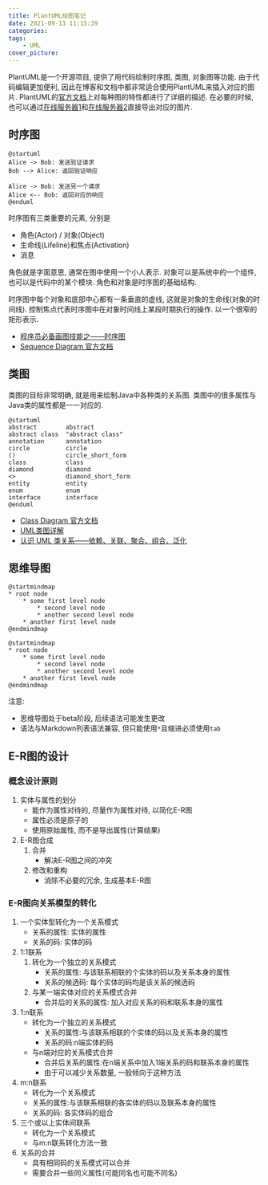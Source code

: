 ```yaml
---
title: PlantUML绘图笔记
date: 2021-09-13 11:15:39
categories:
tags:
	- UML
cover_picture:
---
```




PlantUML是一个开源项目, 提供了用代码绘制时序图, 类图, 对象图等功能. 由于代码编辑更加便利, 因此在博客和文档中都非常适合使用PlantUML来插入对应的图片. PlantUML的[官方文档](https://plantuml.com/zh/)上对每种图的特性都进行了详细的描述. 在必要的时候, 也可以通过[在线服务器1](http://www.plantuml.com/plantuml/uml/SyfFKj2rKt3CoKnELR1Io4ZDoSa70000)和[在线服务器2](https://www.planttext.com/)直接导出对应的图片.

时序图
--------------

```plantuml
@startuml
Alice -> Bob: 发送验证请求
Bob --> Alice: 返回验证响应

Alice -> Bob: 发送另一个请求
Alice <-- Bob: 返回对应的响应
@enduml
```

时序图有三类重要的元素, 分别是

- 角色(Actor) / 对象(Object)
- 生命线(Lifeline)和焦点(Activation)
- 消息

角色就是字面意思, 通常在图中使用一个小人表示. 对象可以是系统中的一个组件, 也可以是代码中的某个模块. 角色和对象是时序图的基础结构.

时序图中每个对象和底部中心都有一条垂直的虚线, 这就是对象的生命线(对象的时间线). 控制焦点代表时序图中在对象时间线上某段时期执行的操作. 以一个很窄的矩形表示. 


- [程序员必备画图技能之——时序图](https://www.cnblogs.com/54chensongxia/p/13236965.html)
- [Sequence Diagram 官方文档](https://plantuml.com/en/sequence-diagram)



类图
----------

类图的目标非常明确, 就是用来绘制Java中各种类的关系图. 类图中的很多属性与Java类的属性都是一一对应的.

```plantuml
@startuml
abstract        abstract
abstract class  "abstract class"
annotation      annotation
circle          circle
()              circle_short_form
class           class
diamond         diamond
<>              diamond_short_form
entity          entity
enum            enum
interface       interface
@enduml
```

- [Class Diagram 官方文档](https://plantuml.com/en/class-diagram)
- [UML类图详解](https://www.jianshu.com/p/38489621d218)
- [认识 UML 类关系——依赖、关联、聚合、组合、泛化](https://blog.csdn.net/K346K346/article/details/59582926)


思维导图
----------------

```
@startmindmap
* root node
	* some first level node
		* second level node
		* another second level node
	* another first level node
@endmindmap
```

```plantuml
@startmindmap
* root node
	* some first level node
		* second level node
		* another second level node
	* another first level node
@endmindmap
```

注意:
- 思维导图处于beta阶段, 后续语法可能发生更改
- 语法与Markdown列表语法兼容, 但只能使用`*`且缩进必须使用`tab`



E-R图的设计
-----------------------


### 概念设计原则
1. 实体与属性的划分
	- 能作为属性对待的, 尽量作为属性对待, 以简化E-R图
	- 属性必须是原子的
	- 使用原始属性, 而不是导出属性(计算结果)
2. E-R图合成
	1. 合并
		- 解决E-R图之间的冲突
	2. 修改和重构
		- 消除不必要的冗余, 生成基本E-R图

### E-R图向关系模型的转化
1. 一个实体型转化为一个关系模式
	- 关系的属性: 实体的属性
	- 关系的码: 实体的码
2. 1:1联系
	1. 转化为一个独立的关系模式
		- 关系的属性: 与该联系相联的个实体的码以及关系本身的属性
		- 关系的候选码: 每个实体的码均是该关系的候选码
	2. 与某一端实体对应的关系模式合并
		- 合并后的关系的属性: 加入对应关系的码和联系本身的属性
3. 1:n联系
	- 转化为一个独立的关系模式
		- 关系的属性:与该联系相联的个实体的码以及关系本身的属性
		- 关系的码:n端实体的码
	- 与n端对应的关系模式合并
		- 合并后关系的属性:在n端关系中加入1端关系的码和联系本身的属性
		- 由于可以减少关系数量, 一般倾向于这种方法
4. m:n联系
	- 转化为一个关系模式
	- 关系的属性:与该联系相联的各实体的码以及联系本身的属性
	- 关系的码: 各实体码的组合
5. 三个或以上实体间联系
	- 转化为一个关系模式
	- 与m:n联系转化方法一致
6. 关系的合并
	- 具有相同码的关系模式可以合并
	- 需要合并一些同义属性(可能同名也可能不同名) 